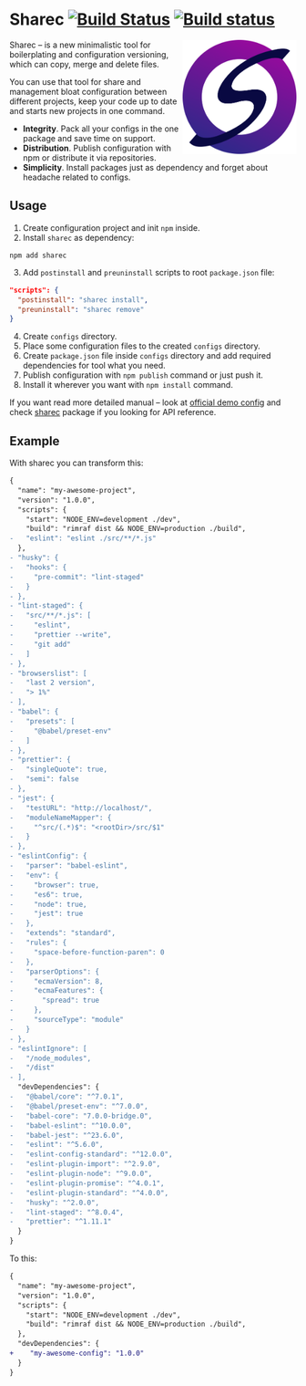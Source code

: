 # Sharec [![Build Status](https://travis-ci.org/lamartire/sharec.svg?branch=master)](https://travis-ci.org/lamartire/sharec) [![Build status](https://ci.appveyor.com/api/projects/status/mjtiauhp4xmvr9w7/branch/master?svg=true)](https://ci.appveyor.com/project/lamartire/sharec/branch/master)

<img src="public/logo.svg" align="right" alt="Sharec logo by Ivashkina Xenia" width="200">

Sharec – is a new minimalistic tool for boilerplating and configuration versioning,
which can copy, merge and delete files.

You can use that tool for share and management bloat configuration between different
projects, keep your code up to date and starts new projects in one command.

* **Integrity**. Pack all your configs in the one package and save time on support.
* **Distribution**. Publish configuration with npm or distribute it via repositories.
* **Simplicity**. Install packages just as dependency and forget about headache  related to configs.

## Usage

1. Create configuration project and init `npm` inside.
2. Install `sharec` as dependency:
```shell
npm add sharec
```
3. Add `postinstall` and `preuninstall` scripts to root `package.json` file:
```json
"scripts": {
  "postinstall": "sharec install",
  "preuninstall": "sharec remove"
}
```
4. Create `configs` directory.
5. Place some configuration files to the created `configs` directory.
6. Create `package.json` file inside `configs` directory and add required dependencies for tool what you need.
7. Publish configuration with `npm publish` command or just push it.
8. Install it wherever you want with `npm install` command.

If you want read more detailed manual – look at [official demo config](packages/sharec-demo-config)
and check [sharec](packages/sharec) package if you looking for API reference.

## Example

With sharec you can transform this:

```diff
{
  "name": "my-awesome-project",
  "version": "1.0.0",
  "scripts": {
    "start": "NODE_ENV=development ./dev",
    "build": "rimraf dist && NODE_ENV=production ./build",
-   "eslint": "eslint ./src/**/*.js"
  },
- "husky": {
-   "hooks": {
-     "pre-commit": "lint-staged"
-   }
- },
- "lint-staged": {
-   "src/**/*.js": [
-     "eslint",
-     "prettier --write",
-     "git add"
-   ]
- },
- "browserslist": [
-   "last 2 version",
-   "> 1%"
- ],
- "babel": {
-   "presets": [
-     "@babel/preset-env"
-   ]
- },
- "prettier": {
-   "singleQuote": true,
-   "semi": false
- },
- "jest": {
-   "testURL": "http://localhost/",
-   "moduleNameMapper": {
-     "^src/(.*)$": "<rootDir>/src/$1"
-   }
- },
- "eslintConfig": {
-   "parser": "babel-eslint",
-   "env": {
-     "browser": true,
-     "es6": true,
-     "node": true,
-     "jest": true
-   },
-   "extends": "standard",
-   "rules": {
-     "space-before-function-paren": 0
-   },
-   "parserOptions": {
-     "ecmaVersion": 8,
-     "ecmaFeatures": {
-       "spread": true
-     },
-     "sourceType": "module"
-   }
- },
- "eslintIgnore": [
-   "/node_modules",
-   "/dist"
- ],
  "devDependencies": {
-   "@babel/core": "^7.0.1",
-   "@babel/preset-env": "^7.0.0",
-   "babel-core": "7.0.0-bridge.0",
-   "babel-eslint": "^10.0.0",
-   "babel-jest": "^23.6.0",
-   "eslint": "^5.6.0",
-   "eslint-config-standard": "^12.0.0",
-   "eslint-plugin-import": "^2.9.0",
-   "eslint-plugin-node": "^9.0.0",
-   "eslint-plugin-promise": "^4.0.1",
-   "eslint-plugin-standard": "^4.0.0",
-   "husky": "^2.0.0",
-   "lint-staged": "^8.0.4",
-   "prettier": "^1.11.1"
  }
}
```

To this:

```diff
{
  "name": "my-awesome-project",
  "version": "1.0.0",
  "scripts": {
    "start": "NODE_ENV=development ./dev",
    "build": "rimraf dist && NODE_ENV=production ./build",
  },
  "devDependencies": {
+    "my-awesome-config": "1.0.0"
  }
}
```
